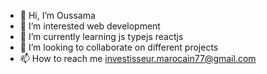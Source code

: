 - 👋 Hi, I’m Oussama
- 👀 I’m interested web development
- 🌱 I’m currently learning js typejs reactjs
- 💞️ I’m looking to collaborate on different projects
- 📫 How to reach me investisseur.marocain77@gmail.com

<!---
hmdevelop77/hmdevelop77 is a ✨ special ✨ repository because its `README.md` (this file) appears on your GitHub profile.
You can click the Preview link to take a look at your changes.
--->
